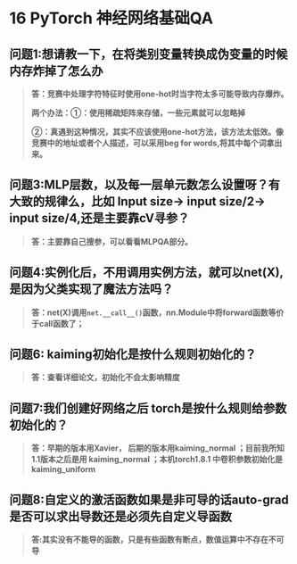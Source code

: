 # 16 PyTorch 神经网络基础QA

## 问题1:想请教一下，在将类别变量转换成伪变量的时候内存炸掉了怎么办

> **答：竞赛中处理字符特征时使用one-hot时当字符太多可能导致内存爆炸。**
>
> ​		**两个办法：①：使用稀疏矩阵来存储，一些元素就可以忽略掉**
>
> ​							**②：真遇到这种情况，其实不应该使用one-hot方法，该方法太低效。像竞赛中的地址或者个人描述，可以采用beg for words,将其中每个词拿出来。**

## 问题3:MLP层数，以及每一层单元数怎么设置呀？有大致的规律么，比如 Input size-> input size/2-> input size/4,还是主要靠cV寻参？

> **答：主要靠自己搜参，可以看看MLPQA部分。**

## 问题4:实例化后，不用调用实例方法，就可以net(X),是因为父类实现了魔法方法吗？

> **答：net(X)调用`net.__call__()`函数，nn.Module中将forward函数等价于call函数了；**

## 问题6: kaiming初始化是按什么规则初始化的？

> **答：查看详细论文，初始化不会太影响精度**

## 问题7:我们创建好网络之后 torch是按什么规则给参数初始化的？

> **答：早期的版本用Xavier， 后期的版本用kaiming_normal ；目前我所知1.1版本之后是用 kaiming_normal ；本机torch1.8.1 中卷积参数初始化是kaiming_uniform**

## 问题8:自定义的激活函数如果是非可导的话auto-grad是否可以求出导数还是必须先自定义导函数

> **答:其实没有不能导的函数，只是有些函数有断点，数值运算中不存在不可导**